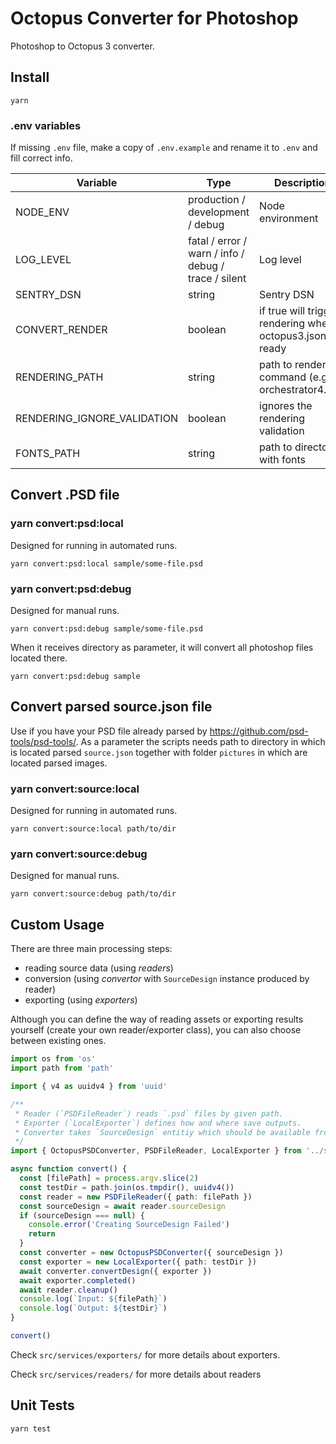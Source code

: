 # Octopus Converter for Photoshop

Photoshop to Octopus 3 converter.

## Install

```
yarn
```

### .env variables

If missing `.env` file, make a copy of `.env.example` and rename it to `.env` and fill correct info.

| Variable                    | Type                                                 | Description                                                |
| --------------------------- | ---------------------------------------------------- | ---------------------------------------------------------- |
| NODE_ENV                    | production / development / debug                     | Node environment                                           |
| LOG_LEVEL                   | fatal / error / warn / info / debug / trace / silent | Log level                                                  |
| SENTRY_DSN                  | string                                               | Sentry DSN                                                 |
| CONVERT_RENDER              | boolean                                              | if true will trigger rendering when octopus3.json is ready |
| RENDERING_PATH              | string                                               | path to rendering command (e.g. orchestrator4.run)         |
| RENDERING_IGNORE_VALIDATION | boolean                                              | ignores the rendering validation                           |
| FONTS_PATH                  | string                                               | path to directory with fonts                               |

## Convert .PSD file

### yarn convert:psd:local

Designed for running in automated runs.

```
yarn convert:psd:local sample/some-file.psd
```

### yarn convert:psd:debug

Designed for manual runs.

```
yarn convert:psd:debug sample/some-file.psd
```

When it receives directory as parameter, it will convert all photoshop files located there.

```
yarn convert:psd:debug sample
```

## Convert parsed source.json file

Use if you have your PSD file already parsed by https://github.com/psd-tools/psd-tools/.
As a parameter the scripts needs path to directory in which is located parsed `source.json` together with folder `pictures` in which are located parsed images.

### yarn convert:source:local

Designed for running in automated runs.

```
yarn convert:source:local path/to/dir
```

### yarn convert:source:debug

Designed for manual runs.

```
yarn convert:source:debug path/to/dir
```

## Custom Usage

There are three main processing steps:

- reading source data (using _readers_)
- conversion (using _convertor_ with `SourceDesign` instance produced by reader)
- exporting (using _exporters_)

Although you can define the way of reading assets or exporting results yourself (create your own reader/exporter class), you can also choose between existing ones.

```ts
import os from 'os'
import path from 'path'

import { v4 as uuidv4 } from 'uuid'

/**
 * Reader (`PSDFileReader`) reads `.psd` files by given path.
 * Exporter (`LocalExporter`) defines how and where save outputs.
 * Converter takes `SourceDesign` entitiy which should be available from reader as constructor option and exporter as convertDesign option.
 */
import { OctopusPSDConverter, PSDFileReader, LocalExporter } from '../src'

async function convert() {
  const [filePath] = process.argv.slice(2)
  const testDir = path.join(os.tmpdir(), uuidv4())
  const reader = new PSDFileReader({ path: filePath })
  const sourceDesign = await reader.sourceDesign
  if (sourceDesign === null) {
    console.error('Creating SourceDesign Failed')
    return
  }
  const converter = new OctopusPSDConverter({ sourceDesign })
  const exporter = new LocalExporter({ path: testDir })
  await converter.convertDesign({ exporter })
  await exporter.completed()
  await reader.cleanup()
  console.log(`Input: ${filePath}`)
  console.log(`Output: ${testDir}`)
}

convert()
```

Check `src/services/exporters/` for more details about exporters.

Check `src/services/readers/` for more details about readers

## Unit Tests

```
yarn test
```
